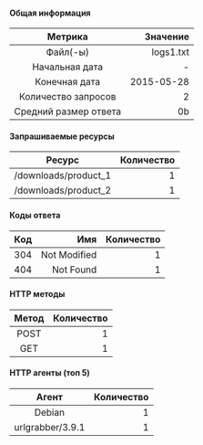 #### Общая информация

| Метрика | Значение |
|:-:|-:|
| Файл(-ы) | logs1.txt |
| Начальная дата | - |
| Конечная дата | 2015-05-28 |
| Количество запросов | 2 |
| Средний размер ответа | 0b |

#### Запрашиваемые ресурсы

| Ресурс | Количество |
|:-:|-:|
| /downloads/product_1 | 1 |
| /downloads/product_2 | 1 |

#### Коды ответа

| Код | Имя | Количество |
|:-:|-:|-:|
| 304|Not Modified | 1 |
| 404|Not Found | 1 |

#### HTTP методы

| Метод | Количество |
|:-:|-:|
| POST | 1 |
| GET | 1 |

#### HTTP агенты (топ 5)

| Агент | Количество |
|:-:|-:|
| Debian | 1 |
| urlgrabber/3.9.1 | 1 |

